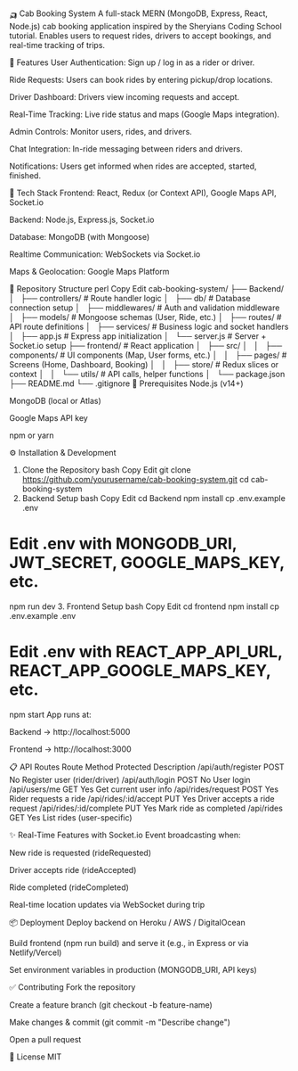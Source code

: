 🛺 Cab Booking System
A full-stack MERN (MongoDB, Express, React, Node.js) cab booking application inspired by the Sheryians Coding School tutorial. Enables users to request rides, drivers to accept bookings, and real-time tracking of trips.

🚀 Features
User Authentication: Sign up / log in as a rider or driver.

Ride Requests: Users can book rides by entering pickup/drop locations.

Driver Dashboard: Drivers view incoming requests and accept.

Real-Time Tracking: Live ride status and maps (Google Maps integration).

Admin Controls: Monitor users, rides, and drivers.

Chat Integration: In-ride messaging between riders and drivers.

Notifications: Users get informed when rides are accepted, started, finished.

🧱 Tech Stack
Frontend: React, Redux (or Context API), Google Maps API, Socket.io

Backend: Node.js, Express.js, Socket.io

Database: MongoDB (with Mongoose)

Realtime Communication: WebSockets via Socket.io

Maps & Geolocation: Google Maps Platform

📂 Repository Structure
perl
Copy
Edit
cab-booking-system/
├── Backend/
│   ├── controllers/      # Route handler logic
│   ├── db/               # Database connection setup
│   ├── middlewares/      # Auth and validation middleware
│   ├── models/           # Mongoose schemas (User, Ride, etc.)
│   ├── routes/           # API route definitions
│   ├── services/         # Business logic and socket handlers
│   ├── app.js            # Express app initialization
│   └── server.js         # Server + Socket.io setup
├── frontend/             # React application
│   ├── src/
│   │   ├── components/   # UI components (Map, User forms, etc.)
│   │   ├── pages/        # Screens (Home, Dashboard, Booking)
│   │   ├── store/        # Redux slices or context
│   │   └── utils/        # API calls, helper functions
│   └── package.json
├── README.md
└── .gitignore
🔧 Prerequisites
Node.js (v14+)

MongoDB (local or Atlas)

Google Maps API key

npm or yarn

⚙️ Installation & Development
1. Clone the Repository
bash
Copy
Edit
git clone https://github.com/yourusername/cab-booking-system.git
cd cab-booking-system
2. Backend Setup
bash
Copy
Edit
cd Backend
npm install
cp .env.example .env
# Edit .env with MONGODB_URI, JWT_SECRET, GOOGLE_MAPS_KEY, etc.
npm run dev
3. Frontend Setup
bash
Copy
Edit
cd frontend
npm install
cp .env.example .env
# Edit .env with REACT_APP_API_URL, REACT_APP_GOOGLE_MAPS_KEY, etc.
npm start
App runs at:

Backend → http://localhost:5000

Frontend → http://localhost:3000

📋 API Routes
Route	Method	Protected	Description
/api/auth/register	POST	No	Register user (rider/driver)
/api/auth/login	POST	No	User login
/api/users/me	GET	Yes	Get current user info
/api/rides/request	POST	Yes	Rider requests a ride
/api/rides/:id/accept	PUT	Yes	Driver accepts a ride request
/api/rides/:id/complete	PUT	Yes	Mark ride as completed
/api/rides	GET	Yes	List rides (user-specific)

✨ Real-Time Features with Socket.io
Event broadcasting when:

New ride is requested (rideRequested)

Driver accepts ride (rideAccepted)

Ride completed (rideCompleted)

Real-time location updates via WebSocket during trip

📦 Deployment
Deploy backend on Heroku / AWS / DigitalOcean

Build frontend (npm run build) and serve it (e.g., in Express or via Netlify/Vercel)

Set environment variables in production (MONGODB_URI, API keys)

✅ Contributing
Fork the repository

Create a feature branch (git checkout -b feature-name)

Make changes & commit (git commit -m "Describe change")

Open a pull request


📝 License
MIT


